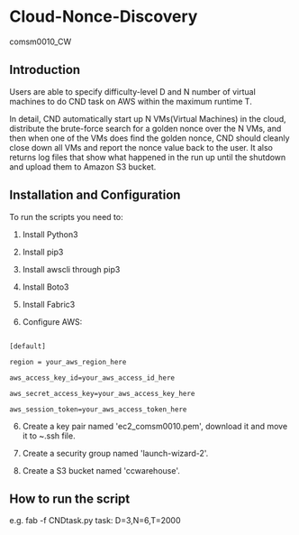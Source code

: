 # Cloud-Nonce-Discovery
 comsm0010_CW

## Introduction

Users are able to specify difficulty-level D and N number of virtual machines to do CND task on AWS within the maximum runtime T.

In detail, CND automatically start up N VMs(Virtual Machines) in the cloud, distribute the brute-force search for a golden nonce over the N VMs, and then when one of the VMs does find the golden nonce, CND should cleanly close down all VMs and report the nonce value back to the user. It also returns log files that show what happened in the run up until the shutdown and upload them to Amazon S3 bucket.

## Installation and Configuration

To run the scripts you need to:

1. Install Python3

2. Install pip3

3. Install awscli through pip3

4. Install Boto3

5. Install Fabric3

6. Configure AWS:
```

[default]

region = your_aws_region_here

aws_access_key_id=your_aws_access_id_here

aws_secret_access_key=your_aws_access_key_here

aws_session_token=your_aws_access_token_here

```

6. Create a key pair named 'ec2_comsm0010.pem', download it and move it to ~\.ssh file. 


7. Create a security group named 'launch-wizard-2'.


8. Create a S3 bucket named 'ccwarehouse'.


## How to run the script

e.g. fab -f CNDtask.py task: D=3,N=6,T=2000
